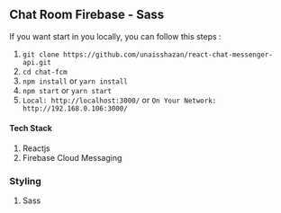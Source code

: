 
## Chat Room Firebase - Sass


If you want start in you locally, you can follow this steps :
1. ``` git clone https://github.com/unaisshazan/react-chat-messenger-api.git ```
2. ``` cd chat-fcm ```
3. ``` npm install ``` or ``` yarn install ```
4. ``` npm start ``` or ``` yarn start ```
5. ``` Local: http://localhost:3000/ ``` or ``` On Your Network:  http://192.168.0.106:3000/ ```


#### Tech Stack
1. Reactjs
2. Firebase Cloud Messaging

### Styling
1. Sass

<!-- #### Routes
Method | URL | Detail
-------|-----|-------
GET | / | Get all users
GET | /post/id | Get posts each user by id
GET | /users/albums/id   |  Get albums each user by id
GET | /photos | Get all photos
GET | /posts/comments/id | Get comments each user post by id
POST | /posts/create | Post an article
POST | /comments| Post an comment
PUT | /comments/id | Put an comment
PUT | /posts/edit/id | Put an article

##### Note: the resource API will not be really created/updated/deleted on the server but it will be faked as if.

##### Note: If you want get all photos be patient cause over loaded [5000 items] -->

